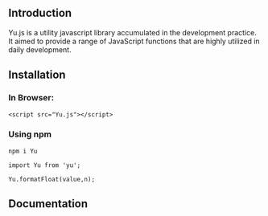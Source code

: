 ## Introduction

Yu.js is a utility javascript library accumulated in the development practice. It aimed to  provide a range of JavaScript functions that are highly utilized in daily development.

## Installation

### In Browser:

```
<script src="Yu.js"></script>
```

### Using npm

```
npm i Yu
```

```
import Yu from 'yu';

Yu.formatFloat(value,n);
```

## Documentation

